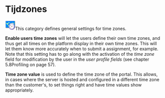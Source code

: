# Tijdzones

![](../../../.gitbook/assets/graficos15.png)This category defines general settings for time zones.

**Enable users time zones** will let the users define their own time zones, and thus get all times on the platform display in their own time zones. This will let them know more accurately when to submit a assignment, for example. Note that this setting has to go along with the activation of the _time zone_ field for modification by the user in the _user profile fields_ \(see chapter 5.8Profiling on page 57\).

**Time zone value** is used to define the time zone of the portal. This allows, in cases where the server is hosted and configured in a different time zone than the customer's, to set things right and have time values show appropriately.


